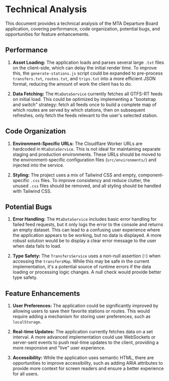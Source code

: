 # Technical Analysis

This document provides a technical analysis of the MTA Departure Board application, covering performance, code organization, potential bugs, and opportunities for feature enhancements.

## Performance

1.  **Asset Loading:** The application loads and parses several large `.txt` files on the client-side, which can delay the initial render time. To improve this, the `generate-stations.js` script could be expanded to pre-process `transfers.txt`, `routes.txt`, and `trips.txt` into a more efficient JSON format, reducing the amount of work the client has to do.

2.  **Data Fetching:** The `MtaDataService` currently fetches all GTFS-RT feeds on initial load. This could be optimized by implementing a "bootstrap and switch" strategy: fetch all feeds once to build a complete map of which routes are served by which stations, then on subsequent refreshes, only fetch the feeds relevant to the user's selected station.

## Code Organization

1.  **Environment-Specific URLs:** The Cloudflare Worker URLs are hardcoded in `MtaDataService`. This is not ideal for maintaining separate staging and production environments. These URLs should be moved to the environment-specific configuration files (`src/environments/`) and injected into the service.

2.  **Styling:** The project uses a mix of Tailwind CSS and empty, component-specific `.css` files. To improve consistency and reduce clutter, the unused `.css` files should be removed, and all styling should be handled with Tailwind CSS.

## Potential Bugs

1.  **Error Handling:** The `MtaDataService` includes basic error handling for failed feed requests, but it only logs the error to the console and returns an empty dataset. This can lead to a confusing user experience where the application appears to be working, but no data is displayed. A more robust solution would be to display a clear error message to the user when data fails to load.

2.  **Type Safety:** The `TransfersService` uses a non-null assertion (`!`) when accessing the `transfersMap`. While this may be safe in the current implementation, it's a potential source of runtime errors if the data loading or processing logic changes. A null check would provide better type safety.

## Feature Enhancements

1.  **User Preferences:** The application could be significantly improved by allowing users to save their favorite stations or routes. This would require adding a mechanism for storing user preferences, such as `localStorage`.

2.  **Real-time Updates:** The application currently fetches data on a set interval. A more advanced implementation could use WebSockets or server-sent events to push real-time updates to the client, providing a more responsive and "live" user experience.

3.  **Accessibility:** While the application uses semantic HTML, there are opportunities to improve accessibility, such as adding ARIA attributes to provide more context for screen readers and ensure a better experience for all users.
